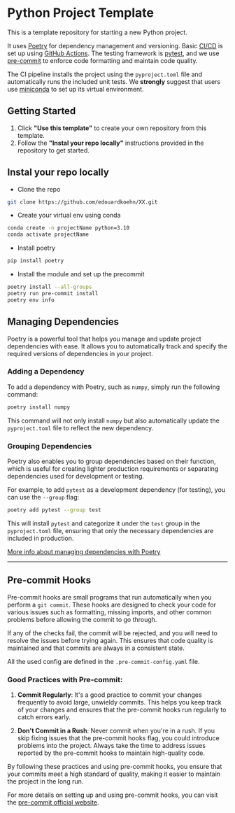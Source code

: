 # Python Project Template

This is a template repository for starting a new Python project.

It uses [Poetry](https://python-poetry.org/) for dependency management and versioning. Basic [CI/CD](https://github.com/resources/articles/devops/ci-cd) is set up using [GitHub Actions](https://github.com/features/actions). The testing framework is [pytest](https://docs.pytest.org/en/stable/), and we use [pre-commit](https://pre-commit.com/) to enforce code formatting and maintain code quality.

The CI pipeline installs the project using the `pyproject.toml` file and automatically runs the included unit tests. We **strongly** suggest that users use [miniconda](https://www.anaconda.com/docs/getting-started/miniconda/main) to set up its virtual environment.

## Getting Started

1. Click **"Use this template"** to create your own repository from this template.
2. Follow the **"Instal your repo locally"** instructions provided in the repository to get started.


## Instal your repo locally
- Clone the repo

```bash
git clone https://github.com/edouardkoehn/XX.git
```
- Create your virtual env using conda
```bash
conda create -n projectName python=3.10
conda activate projectName
```
- Install poetry
```bash
pip install poetry
```
- Install the module and set up the precommit
```bash
poetry install --all-groups
poetry run pre-commit install
poetry env info
```

## Managing Dependencies

Poetry is a powerful tool that helps you manage and update project dependencies with ease. It allows you to automatically track and specify the required versions of dependencies in your project.

### Adding a Dependency

To add a dependency with Poetry, such as `numpy`, simply run the following command:
```bash
poetry install numpy
```
This command will not only install `numpy` but also automatically update the `pyproject.toml` file to reflect the new dependency.

### Grouping Dependencies
Poetry also enables you to group dependencies based on their function, which is useful for creating lighter production requirements or separating dependencies used for development or testing.

For example, to add `pytest` as a development dependency (for testing), you can use the `--group` flag:
```bash
poetry add pytest --group test
```

This will install `pytest` and categorize it under the `test` group in the `pyproject.toml` file, ensuring that only the necessary dependencies are included in production.

[More info about managing dependencies with Poetry](https://python-poetry.org/docs/managing-dependencies/#adding-a-dependency-to-a-group)

---

## Pre-commit Hooks

Pre-commit hooks are small programs that run automatically when you perform a `git commit`. These hooks are designed to check your code for various issues such as formatting, missing imports, and other common problems before allowing the commit to go through.

If any of the checks fail, the commit will be rejected, and you will need to resolve the issues before trying again. This ensures that code quality is maintained and that commits are always in a consistent state.

All the used config are defined in the `.pre-commit-config.yaml` file.

### Good Practices with Pre-commit:

1. **Commit Regularly**: It's a good practice to commit your changes frequently to avoid large, unwieldy commits. This helps you keep track of your changes and ensures that the pre-commit hooks run regularly to catch errors early.

2. **Don't Commit in a Rush**: Never commit when you're in a rush. If you skip fixing issues that the pre-commit hooks flag, you could introduce problems into the project. Always take the time to address issues reported by the pre-commit hooks to maintain high-quality code.

By following these practices and using pre-commit hooks, you ensure that your commits meet a high standard of quality, making it easier to maintain the project in the long run.

For more details on setting up and using pre-commit hooks, you can visit the [pre-commit official website](https://pre-commit.com/).
